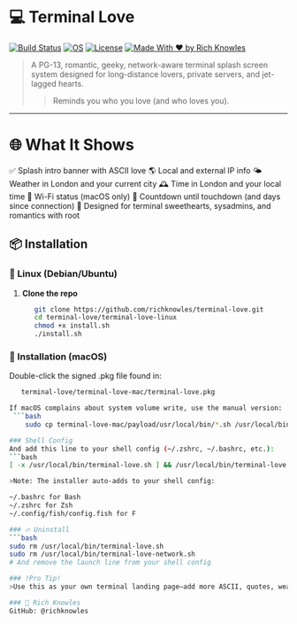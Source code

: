# 💻 Terminal Love

[![Build Status](https://img.shields.io/badge/build-passing-brightgreen.svg)](https://github.com/richknowles/terminal-love)
[![OS](https://img.shields.io/badge/platform-macOS%20%7C%20Linux-blue.svg)](#)
[![License](https://img.shields.io/badge/license-personal--use-red.svg)](#)
[![Made With ❤️ by Rich Knowles](https://img.shields.io/badge/made%20with-%E2%9D%A4%EF%B8%8F%20by%20Rich%20Knowles-black.svg)](#)

> A PG-13, romantic, geeky, network-aware terminal splash screen system designed for long-distance lovers, private servers, and jet-lagged hearts.
>> Reminds you who you love (and who loves you).

---
# 🌐 What It Shows

✅ Splash intro banner with ASCII love
🌎 Local and external IP info
🌤 Weather in London and your current city
🕰 Time in London and your local time
📶 Wi-Fi status (macOS only)
🛬 Countdown until touchdown (and days since connection)
💖 Designed for terminal sweethearts, sysadmins, and romantics with root

## 📦 Installation

### 🐧 Linux (Debian/Ubuntu)

1. **Clone the repo**  
   ```bash
      git clone https://github.com/richknowles/terminal-love.git
      cd terminal-love/terminal-love-linux
      chmod +x install.sh
      ./install.sh

### 🍎 Installation (macOS)
Double-click the signed .pkg file found in:
   ```bash
      terminal-love/terminal-love-mac/terminal-love.pkg

If macOS complains about system volume write, use the manual version:
    ```bash
       sudo cp terminal-love-mac/payload/usr/local/bin/*.sh /usr/local/bin/

### Shell Config
And add this line to your shell config (~/.zshrc, ~/.bashrc, etc.):
```bash
[ -x /usr/local/bin/terminal-love.sh ] && /usr/local/bin/terminal-love.sh

>Note: The installer auto-adds to your shell config:

~/.bashrc for Bash
~/.zshrc for Zsh
~/.config/fish/config.fish for F

### 🔥 Uninstall
```bash
sudo rm /usr/local/bin/terminal-love.sh
sudo rm /usr/local/bin/terminal-love-network.sh
# And remove the launch line from your shell config

### !Pro Tip!
>Use this as your own terminal landing page—add more ASCII, quotes, weather feeds, or private status widgets.

### 🧠 Rich Knowles
GitHub: @richknowles
